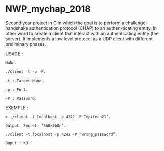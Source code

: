 # NWP_mychap_2018
Second year project in C in which the goal is to perform a challenge-handshake authentication protocol (CHAP) to an authen-ticating entity.
In other word to create a client that interact with an authenticating entity (the server).
It implements a low level protocol as a UDP client with different preliminary phases.

USAGE :

    Make.

    ./client -t -p -P.
    
    -t : Target Name.
    
    -p : Port.
    
    -P : Password.

EXEMPLE :

    > ./client -t localhost -p 4241 -P “epitech21”.

    Output: Secret: ‘Sh0k0b0n’.

    ./client -t localhost -p 4242 -P “wrong_password”.
    
    Ouput : KO.
